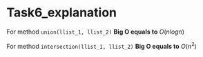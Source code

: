 # Task6_explanation
For method `union(llist_1, llist_2)`
**Big O equals to** $O(nlogn)$

For method `intersection(llist_1, llist_2)`
**Big O equals to** $O(n^2)$
